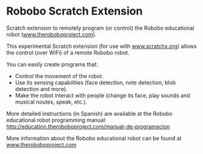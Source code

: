 # Robobo Scratch Extension
Scratch extension to remotely program (or control) the Robobo educational robot (www.theroboboproject.com).

This experimental Scratch extension (for use with www.scratchx.org) allows the control (over WiFi) of a remote Robobo robot.

You can easily create programs that:
- Control the movement of the robot.
- Use its sensing capabilities  (face detection, note detection, blob detection and more).
- Make the robot interact with people (change its face, play sounds and musical noutes, speak, etc.).

More detailed instructions (in Spanish) are available at the Robobo educational robot programming manual: http://education.theroboboproject.com/manual-de-programacion

More information about the Robobo educational robot can be found at www.theroboboproject.com
